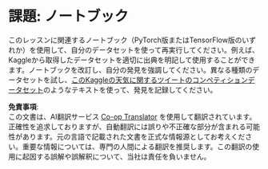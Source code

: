 <!--
CO_OP_TRANSLATOR_METADATA:
{
  "original_hash": "47f7d3c6a5373543e051e4d1140ce898",
  "translation_date": "2025-08-24T21:04:13+00:00",
  "source_file": "lessons/5-NLP/16-RNN/assignment.md",
  "language_code": "ja"
}
-->
# 課題: ノートブック

このレッスンに関連するノートブック（PyTorch版またはTensorFlow版のいずれか）を使用して、自分のデータセットを使って再実行してください。例えば、Kaggleから取得したデータセットを適切に出典を明記して使用することができます。ノートブックを改訂し、自分の発見を強調してください。異なる種類のデータセットを試し、[このKaggleの天気に関するツイートのコンペティションデータセット](https://www.kaggle.com/competitions/crowdflower-weather-twitter/data?select=train.csv)のようなテキストを使って、発見を記録してください。

**免責事項**:  
この文書は、AI翻訳サービス [Co-op Translator](https://github.com/Azure/co-op-translator) を使用して翻訳されています。正確性を追求しておりますが、自動翻訳には誤りや不正確な部分が含まれる可能性があります。元の言語で記載された文書を正式な情報源としてお考えください。重要な情報については、専門の人間による翻訳を推奨します。この翻訳の使用に起因する誤解や誤解釈について、当社は責任を負いません。